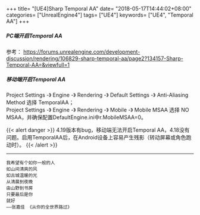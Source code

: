 +++
title= "[UE4]Sharp Temporal AA"
date= "2018-05-17T14:44:02+08:00"
categories= ["UnrealEngine4"]
tags= ["UE4"]
keywords= ["UE4", "Temporal AA"]
+++

##### PC端开启Temporal AA

参考：
https://forums.unrealengine.com/development-discussion/rendering/106829-sharp-temporal-aa/page2?134157-Sharp-Temporal-AA=&viewfull=1

##### 移动端开启Temporal AA
Project Settings -》 Engine -》 Rendering -》 Default Settings -》 Anti-Aliasing Method 选择 TemporalAA；  
Project Settings -》 Engine -》 Rendering -》 Mobile -》 Mobile MSAA 选择 NO MSAA，并确保配置DefaultEngine.ini中r.MobileMSAA=0。

{{< alert danger >}}
4.19版本有bug，移动端无法开启Temporal AA，4.18没有问题。启用TemporalAA后，在Android设备上容易产生残影（转动屏幕或角色跑动时）。
{{< /alert >}}

***
`我希望有个如你一般的人`  
`如山间清爽的风`  
`如古城温暖的光`  
`从清晨到夜晚`  
`由山野到书房`  
`只要最后是你`  
`就好`  
`——张嘉佳 《从你的全世界路过》`